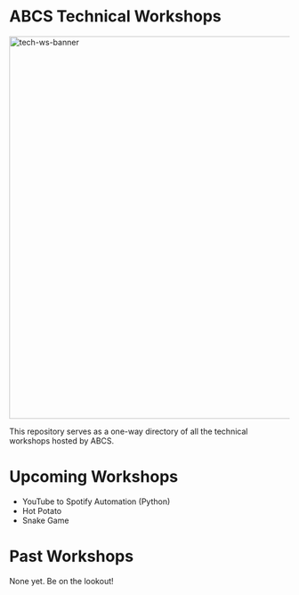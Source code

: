 # ABCS Technical Workshops
<img width="687" alt="tech-ws-banner" src="https://github.com/UT-ABCS/tech-workshops/assets/91110018/d2bc00c6-26db-434b-907a-ffdfcbcd6fcf"> <br />

This repository serves as a one-way directory of all the technical workshops hosted by ABCS.

# Upcoming Workshops
- YouTube to Spotify Automation (Python)
- Hot Potato
- Snake Game

# Past Workshops
None yet. Be on the lookout!
